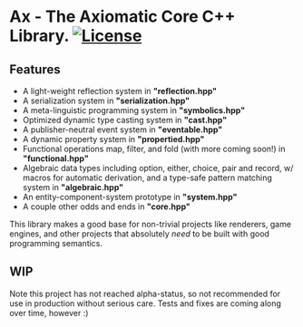 # Ax - The Axiomatic Core C++ Library. [![License](https://img.shields.io/badge/license-MIT-blue.svg)](https://github.com/bryanedds/ax/blob/master/LICENSE.md) 

## Features

- A light-weight reflection system in **"reflection.hpp"**
- A serialization system in **"serialization.hpp"**
- A meta-linguistic programming system in **"symbolics.hpp"**
- Optimized dynamic type casting system in **"cast.hpp"**
- A publisher-neutral event system in **"eventable.hpp"**
- A dynamic property system in **"propertied.hpp"**
- Functional operations map, filter, and fold (with more coming soon!) in **"functional.hpp"**
- Algebraic data types including option, either, choice, pair and record, w/ macros for automatic derivation, and a type-safe pattern matching system in **"algebraic.hpp"**
- An entity-component-system prototype in **"system.hpp"**
- A couple other odds and ends in **"core.hpp"**

This library makes a good base for non-trivial projects like renderers, game engines, and other projects that absolutely *need* to be built with good programming semantics.

## WIP
Note this project has not reached alpha-status, so not recommended for use in production without serious care. Tests and fixes are coming along over time, however :)
